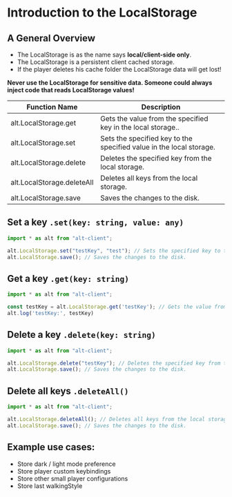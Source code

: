 # Introduction to the LocalStorage

## A General Overview

- The LocalStorage is as the name says **local/client-side only**.
- The LocalStorage is a persistent client cached storage.
- If the player deletes his cache folder the LocalStorage data will get lost!

**Never use the LocalStorage for sensitive data. Someone could always inject code that reads LocalStorage values!**

| Function Name          | Description                                                         |
| ---------------------- | ------------------------------------------------------------------- |
| alt.LocalStorage.get       | Gets the value from the specified key in the local storage..        |
| alt.LocalStorage.set       | Sets the specified key to the specified value in the local storage. |
| alt.LocalStorage.delete    | Deletes the specified key from the local storage.                   |
| alt.LocalStorage.deleteAll | Deletes all keys from the local storage.                            |
| alt.LocalStorage.save      | Saves the changes to the disk.                                      |

## Set a key `.set(key: string, value: any)`

```js
import * as alt from "alt-client";

alt.LocalStorage.set("testKey", "test"); // Sets the specified key to the specified value in the local storage.
alt.LocalStorage.save(); // Saves the changes to the disk.
```

## Get a key `.get(key: string)`

```js
import * as alt from "alt-client";

const testKey = alt.LocalStorage.get('testKey'); // Gets the value from the specified key in the local storage.
alt.log('testKey:', testKey)
```

## Delete a key `.delete(key: string)`

```js
import * as alt from "alt-client";

alt.LocalStorage.delete("testKey"); // Deletes the specified key from the local storage.
alt.LocalStorage.save(); // Saves the changes to the disk.
```

## Delete all keys `.deleteAll()`

```js
import * as alt from "alt-client";

alt.LocalStorage.deleteAll(); // Deletes all keys from the local storage.
alt.LocalStorage.save(); // Saves the changes to the disk.
```

## Example use cases:

- Store dark / light mode preference
- Store player custom keybindings
- Store other small player configurations
- Store last walkingStyle
